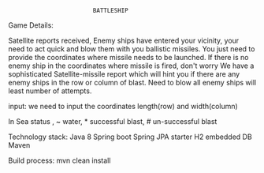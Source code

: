 							BATTLESHIP

Game Details:

Satellite reports received, Enemy ships have entered your vicinity, your need to act quick and blow them with you ballistic missiles. 
You just need to provide the coordinates where missile needs to be launched. If there is no enemy ship in the coordinates where missile
is fired, don't worry We have a sophisticated Satellite-missile report which will hint you if there are any enemy ships in the row or column of blast.
Need to blow all enemy ships will least number of attempts.

input: we need to input the coordinates length(row) and width(column)

In Sea status , ~ water, * successful blast, # un-successful blast


Technology stack:
Java 8
Spring boot
Spring JPA starter
H2 embedded DB
Maven

Build process: 
mvn clean install
